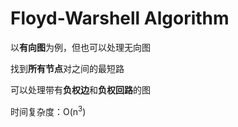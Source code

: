 # Floyd-Warshell Algorithm

以**有向图**为例，但也可以处理无向图

找到**所有节点**对之间的最短路

可以处理带有**负权边**和**负权回路**的图

时间复杂度：O(n<sup>3</sup>)
